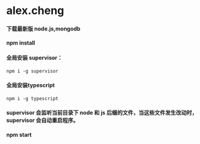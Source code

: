 # alex.cheng


#### 下载最新版 node.js,mongodb

#### npm install

#### 全局安装 supervisor：
``` npm i -g supervisor ```

#### 全局安装typescript
``` npm i -g typescript ```

#### supervisor 会监听当前目录下 node 和 js 后缀的文件，当这些文件发生改动时，supervisor 会自动重启程序。

#### npm start

